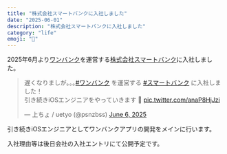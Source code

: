```yaml
---
title: "株式会社スマートバンクに入社しました"
date: "2025-06-01"
description: "株式会社スマートバンクに入社しました"
category: "life"
emoji: "🐶"
---
```


2025年6月より[ワンバンク](https://onebank.jp/)を運営する[株式会社スマートバンク](https://smartbank.co.jp/)に入社しました。  

<blockquote class="twitter-tweet" data-theme="light"><p lang="ja" dir="ltr">遅くなりましが｡｡｡<a href="https://twitter.com/hashtag/%E3%83%AF%E3%83%B3%E3%83%90%E3%83%B3%E3%82%AF?src=hash&amp;ref_src=twsrc%5Etfw">#ワンバンク</a> を運営する <a href="https://twitter.com/hashtag/%E3%82%B9%E3%83%9E%E3%83%BC%E3%83%88%E3%83%90%E3%83%B3%E3%82%AF?src=hash&amp;ref_src=twsrc%5Etfw">#スマートバンク</a> に入社しました！<br>引き続きiOSエンジニアをやっていきます 💪️ <a href="https://t.co/anaP8HjJzi">pic.twitter.com/anaP8HjJzi</a></p>&mdash; 上ちょ / uetyo (@psnzbss) <a href="https://twitter.com/psnzbss/status/1930930420587413966?ref_src=twsrc%5Etfw">June 6, 2025</a></blockquote> <script async src="https://platform.twitter.com/widgets.js" charset="utf-8"></script>

引き続きiOSエンジニアとしてワンバンクアプリの開発をメインに行います。

入社理由等は後日会社の入社エントリにて公開予定です。
